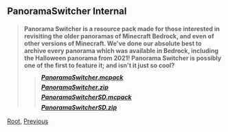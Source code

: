 ## PanoramaSwitcher Internal
> #### Panorama Switcher is a resource pack made for those interested in revisiting the older panoramas of Minecraft Bedrock, and even of other versions of Minecraft. We've done our absolute best to archive every panorama which was available in Bedrock, including the Halloween panorama from 2021! Panorama Switcher is possibly one of the first to feature it; and isn't it just so cool?
>
> > ##### [PanoramaSwitcher.mcpack](https://github.com/Kee7702/tempfilestorage/releases/download/files/mcpedl.103a.PanoramaSwitcher.mcpack)
> > ##### [PanoramaSwitcher.zip](https://github.com/Kee7702/tempfilestorage/releases/download/files/mcpedl.103a.PanoramaSwitcher.zip)
> > ##### [PanoramaSwitcherSD.mcpack](https://github.com/Kee7702/tempfilestorage/releases/download/files/mcpedl.103a.PanoramaSwitcherSD.mcpack)
> > ##### [PanoramaSwitcherSD.zip](https://github.com/Kee7702/tempfilestorage/releases/download/files/mcpedl.103a.PanoramaSwitcherSD.zip)

[Root](/), [Previous](./)
<head><style>blockquote>* h5 { line-height:0!important } body { background:url(/assets/images/minecraft_bg.png)!important; background-repeat: no-repeat!important; background-size:cover!important; background-position-x:center!important; } </style></head>

